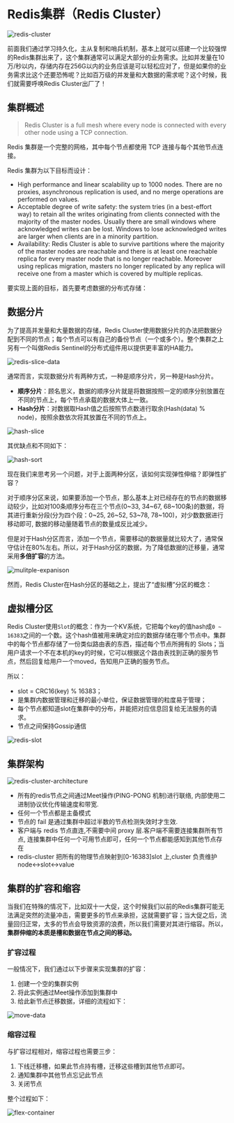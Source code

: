 # Redis集群（Redis Cluster）

![redis-cluster](https://tva1.sinaimg.cn/large/008i3skNgy1gynyobc562j31hc0u0goe.jpg)

前面我们通过学习持久化，主从复制和哨兵机制，基本上就可以搭建一个比较强悍的Redis集群出来了，这个集群通常可以满足大部分的业务需求。比如并发量在10万/秒以内，存储内存在256G以内的业务应该是可以轻松应对了，但是如果你的业务需求比这个还要恐怖呢？比如百万级的并发量和大数据的需求呢？这个时候，我们就需要呼唤Redis Cluster出厂了！

## 集群概述

> Redis Cluster is a full mesh where every node is connected with every other node using a TCP connection.

Redis 集群是一个完整的网格，其中每个节点都使用 TCP 连接与每个其他节点连接。

Redis 集群为以下目标而设计：

* High performance and linear scalability up to 1000 nodes. There are no proxies, asynchronous replication is used, and no merge operations are performed on values.
* Acceptable degree of write safety: the system tries (in a best-effort way) to retain all the writes originating from clients connected with the majority of the master nodes. Usually there are small windows where acknowledged writes can be lost. Windows to lose acknowledged writes are larger when clients are in a minority partition.
* Availability: Redis Cluster is able to survive partitions where the majority of the master nodes are reachable and there is at least one reachable replica for every master node that is no longer reachable. Moreover using replicas migration, masters no longer replicated by any replica will receive one from a master which is covered by multiple replicas.

要实现上面的目标，首先要考虑数据的分布式存储：

## 数据分片

为了提高并发量和大量数据的存储，Redis Cluster使用数据分片的办法把数据分配到不同的节点；每个节点可以有自己的备份节点（一个或多个）。整个集群之上另有一个叫做Redis Sentinel的分布式组件用以提供更丰富的HA能力。

![redis-slice-data](https://tva1.sinaimg.cn/large/008i3skNgy1gynzigpxn3j30p20b70u2.jpg)

通常而言，实现数据分片有两种方式，一种是顺序分片，另一种是Hash分片。

* **顺序分片**：顾名思义，数据的顺序分片就是将数据按照一定的顺序分别放置在不同的节点上，每个节点承载的数据大体上一致。
* **Hash分片**：对数据取Hash值之后按照节点数进行取余(Hash(data) % node)，按照余数依次将其放置在不同的节点上。

![hash-slice](https://tva1.sinaimg.cn/large/008i3skNgy1gynzp2vcauj30yl0dijt2.jpg)

其优缺点和不同如下：

![hash-sort](https://tva1.sinaimg.cn/large/008i3skNgy1gynzs8by16j30mv0aat9y.jpg)

现在我们来思考另一个问题，对于上面两种分区，该如何实现弹性伸缩？即弹性扩容？

对于顺序分区来说，如果要添加一个节点，那么基本上对已经存在的节点的数据移动较少，比如对100条顺序分布在三个节点(0~33, 34~67, 68~100条)的数据，将其进行重新分段(分为四个段：0~25, 26~52, 53~78, 78~100)，对少数数据进行移动即可, 数据的移动量随着节点的数量成反比减少。

但是对于Hash分区而言，添加一个节点，需要移动的数据量就比较大了，通常保守估计在80%左右。所以，对于Hash分区的数据，为了降低数据的迁移量，通常采用**多倍扩容**的方法。

![mulitple-expanison](https://tva1.sinaimg.cn/large/008i3skNgy1gyp4lh3kn9j31l00u0n14.jpg)

然而，Redis Cluster在Hash分区的基础之上，提出了“虚拟槽”分区的概念：

## 虚拟槽分区

Redis Cluster使用`Slot`的概念：作为一个KV系统，它把每个key的值hash成`0 ~ 16383`之间的一个数。这个hash值被用来确定对应的数据存储在哪个节点中。集群中的每个节点都存储了一份类似路由表的东西，描述每个节点所拥有的 Slots；当用户请求一个不在本机的key的时候，它可以根据这个路由表找到正确的服务节点，然后回复给用户一个moved，告知用户正确的服务节点。

所以：
* slot = CRC16(key) % 16383；
* 是集群内数据管理和迁移的最小单位，保证数据管理的粒度易于管理；
* 每个节点都知道slot在集群中的分布，并能把对应信息回复给无法服务的请求。
* 节点之间保持Gossip通信

![redis-slot](https://tva1.sinaimg.cn/large/008i3skNgy1gyp518jcg3j30dw08c74r.jpg)

## 集群架构

![redis-cluster-architecture](https://tva1.sinaimg.cn/large/008i3skNgy1gyp5bva7b5j30fr0e20tm.jpg)

* 所有的redis节点之间通过Meet操作(PING-PONG 机制)进行联络, 内部使用二进制协议优化传输速度和带宽.
* 任何一个节点都是主备模式
* 节点的 fail 是通过集群中超过半数的节点检测失效时才生效.
* 客户端与 redis 节点直连,不需要中间 proxy 层.客户端不需要连接集群所有节点, 连接集群中任何一个可用节点即可，任何一个节点都能感知到其他节点存在
* redis-cluster 把所有的物理节点映射到[0-16383]slot 上,cluster 负责维护 node<->slot<->value

## 集群的扩容和缩容

当我们在特殊的情况下，比如双十一大促，这个时候我们以前的Redis集群可能无法满足突然的流量冲击，需要更多的节点来承担，这就需要扩容；当大促之后，流量回归正常，太多的节点会导致资源的浪费，所以我们需要对其进行缩容。所以，**集群伸缩的本质是槽和数据在节点之间的移动。**

### 扩容过程
一般情况下，我们通过以下步骤来实现集群的扩容：
1. 创建一个空的集群实例
2. 将此实例通过Meet操作添加到集群中
3. 给此新节点迁移数据，详细的流程如下：

![move-data](https://tva1.sinaimg.cn/large/008i3skNgy1gysmb9pij7j31780u041g.jpg)

### 缩容过程

与扩容过程相对，缩容过程也需要三步：

1. 下线迁移槽，如果此节点持有槽，迁移这些槽到其他节点即可。
2. 通知集群中其他节点忘记此节点
3. 关闭节点

整个过程如下：

![flex-container](https://tva1.sinaimg.cn/large/008i3skNgy1gysmhdmo8fj30uo0qwwfo.jpg)



